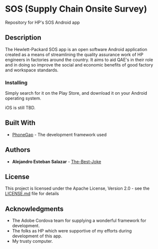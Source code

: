 # SOS (Supply Chain Onsite Survey)

Repository for HP's SOS Android app

## Description

The Hewlett-Packard SOS app is an open software Android application created as a means of streamlining the quality assurance work of HP engineers in factories around the country. It aims to aid QAE's in their role and in doing so improve the social and economic benefits of good factory and workspace standards.

### Installing

Simply search for it on the Play Store, and download it on your Android operating system.

iOS is still TBD.

## Built With

* [PhoneGap](http://phonegap.com/) - The development framework used

## Authors

* **Alejandro Esteban Salazar** - [The-Best-Joke](https://github.com/the-best-joke)

## License

This project is licensed under the Apache License, Version 2.0 - see the [LICENSE.md](LICENSE.md) file for details

## Acknowledgments

* The Adobe Cordova team for supplying a wonderful framework for development.
* The folks as HP which were supportive of my efforts during development of this app.
* My trusty computer. 